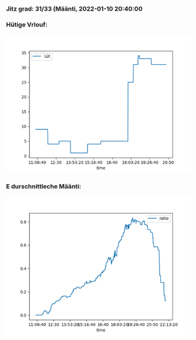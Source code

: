 ### Jitz grad: 31/33 (Määnti, 2022-01-10 20:40:00

### Hütige Vrlouf:
![Graph](Today.png)

### E durschnittleche Määnti:
![Graph](Määnti.png)